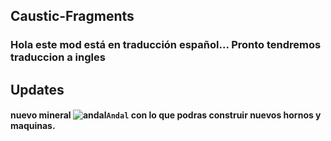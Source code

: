 ## Caustic-Fragments

### Hola este mod está en traducción español... Pronto tendremos traduccion a ingles

## Updates

#### nuevo mineral ![andal](https://user-images.githubusercontent.com/93954648/167063653-dd4c5337-1b5b-428e-8aac-90c3eca1ce56.png)``Andal`` con lo que podras construir nuevos hornos y maquinas.

